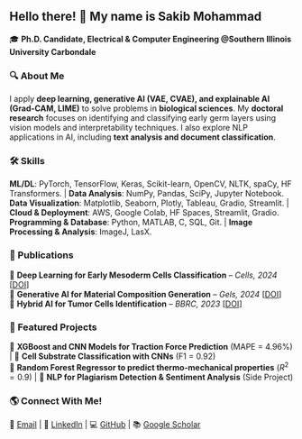 ## Hello there! 👋 My name is Sakib Mohammad

🎓 **Ph.D. Candidate, Electrical & Computer Engineering @Southern Illinois University Carbondale**  

### 🔍 About Me
I apply **deep learning, generative AI (VAE, CVAE), and explainable AI (Grad-CAM, LIME)** to solve problems in **biological sciences**. My **doctoral research** focuses on identifying and classifying early germ layers using vision models and interpretability techniques. I also explore NLP applications in AI, including **text analysis and document classification**.  
### 🛠 Skills
**ML/DL**: PyTorch, TensorFlow, Keras, Scikit-learn, OpenCV, NLTK, spaCy, HF Transformers. | **Data Analysis**: NumPy, Pandas, SciPy, Jupyter Notebook.  
**Data Visualization**: Matplotlib, Seaborn, Plotly, Tableau, Gradio, Streamlit. | **Cloud & Deployment**: AWS, Google Colab, HF Spaces, Streamlit, Gradio. 
**Programming & Database**: Python, MATLAB, C, SQL, Git. | **Image Processing & Analysis**: ImageJ, LasX.    
### 📝 Publications
📜 **Deep Learning for Early Mesoderm Cells Classification** – *Cells, 2024* [[DOI](https://doi.org/10.3390/cells13060534)]  
📜 **Generative AI for Material Composition Generation** – *Gels, 2024* [[DOI](https://doi.org/10.3390/gels10100660)]  
📜 **Hybrid AI for Tumor Cells Identification** – *BBRC, 2023* [[DOI](https://doi.org/10.1016/j.bbrc.2023.08.015)]  
### 🚀 Featured Projects
🔹 **XGBoost and CNN Models for Traction Force Prediction** (MAPE = 4.96%) | 🔹 **Cell Substrate Classification with CNNs** (F1 = 0.92)  
🔹 **Random Forest Regressor to predict thermo-mechanical properties** ($R^2 = 0.9$) | 🔹 **NLP for Plagiarism Detection & Sentiment Analysis** (Side Project)  

### 🌎 Connect With Me!
📧 [Email](mailto:sakibmohammad1994@gmail.com) | 🔗 [LinkedIn](https://www.linkedin.com/in/sakibmohammad1) | 💻 [GitHub](https://github.com/sakibmohammad) | 📚 [Google Scholar](https://scholar.google.com/citations?user=4wFZT0AAAAAJ&hl=en)  
